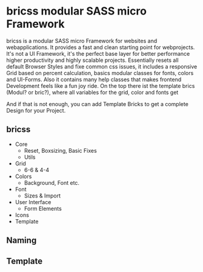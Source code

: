 # bricss modular SASS micro Framework
bricss is a modular SASS micro Framework for websites and webapplications. It provides a fast and clean starting point for webprojects. It's not a UI Framework, it's the perfect base layer for better performance higher productivity and highly scalable projects. 
Essentially resets all default Browser Styles and fixe common css issues, it includes a responsive Grid based on percent calculation, basics modular classes for fonts, colors and UI-Forms. Also it contains many help classes that makes frontend Development feels like a fun joy ride. 
On the top there ist the template brics (Modul? or bric?), where all variables for the grid, color and fonts get  

And if that is not enough, you can add Template Bricks to get a complete Design for your Project.

## bricss 

* Core
  * Reset, Boxsizing, Basic Fixes
  * Utils
* Grid
  * 6-6 & 4-4
* Colors
  * Background, Font etc.
* Font
  * Sizes & Import
* User Interface
  * Form Elements
* Icons
* Template 


## Naming

## Template 
